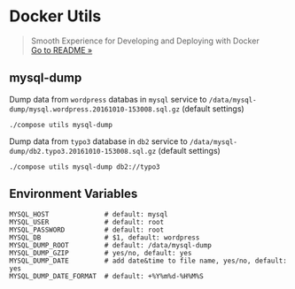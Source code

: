 # Docker Utils
> Smooth Experience for Developing and Deploying with Docker  
> [Go to README &raquo;](../../README.md)



## mysql-dump

Dump data from `wordpress` databas in `mysql` service to `/data/mysql-dump/mysql.wordpress.20161010-153008.sql.gz` (default settings)

```
./compose utils mysql-dump
```

Dump data from `typo3` database in `db2` service to `/data/mysql-dump/db2.typo3.20161010-153008.sql.gz` (default settings)


```
./compose utils mysql-dump db2://typo3
```

## Environment Variables

```
MYSQL_HOST              # default: mysql
MYSQL_USER              # default: root
MYSQL_PASSWORD          # default: root
MYSQL_DB                # $1, default: wordpress
MYSQL_DUMP_ROOT         # default: /data/mysql-dump
MYSQL_DUMP_GZIP         # yes/no, default: yes
MYSQL_DUMP_DATE         # add date&time to file name, yes/no, default: yes
MYSQL_DUMP_DATE_FORMAT  # default: +%Y%m%d-%H%M%S
```
